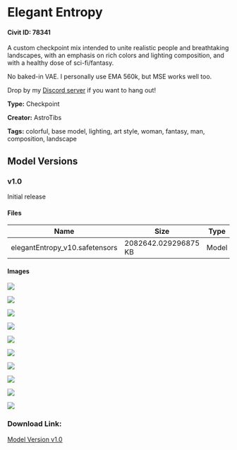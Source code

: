 # Elegant Entropy

#### Civit ID: 78341

<p>A custom checkpoint mix intended to unite realistic people and breathtaking landscapes, with an emphasis on rich colors and lighting composition, and with a healthy dose of sci-fi/fantasy.</p><p></p><p>No baked-in VAE. I personally use EMA 560k, but MSE works well too.</p><p></p><p>Drop by my <a target="_blank" rel="ugc" href="https://discord.gg/ysKmmqe">Discord server</a> if you want to hang out!</p>

**Type:** Checkpoint

**Creator:** AstroTibs

**Tags:** colorful, base model, lighting, art style, woman, fantasy, man, composition, landscape

## Model Versions

### v1.0

<p>Initial release</p>

#### Files

| Name | Size | Type | Format | Download Url | AutoV1 | AutoV2 | SHA256 | CRC32 | BLAKE3 |
| --- | --- | --- | --- | --- | --- | --- | --- | --- | --- |
| elegantEntropy_v10.safetensors | 2082642.029296875 KB | Model | SafeTensor | https://civitai.com/api/download/models/83140 | F4A322FE | 322F46DB58 | 322F46DB58F39837B172EA59809DF76611DB290A2D73762408A8ECBDE0388F28 | 24CF5592 | 8876EFD4F489ABEC06BC10D14F737C5BD15CC66814180C34E5065C78086C7B6B |

#### Images

<p><img src="https://image.civitai.com/xG1nkqKTMzGDvpLrqFT7WA/b3f78b1a-e4cf-47e6-8402-eed8d8b59a29/width=450/937359.jpeg" /></p>

<p><img src="https://image.civitai.com/xG1nkqKTMzGDvpLrqFT7WA/009917cc-9efc-4ebd-bca9-f53860f8cab4/width=450/937331.jpeg" /></p>

<p><img src="https://image.civitai.com/xG1nkqKTMzGDvpLrqFT7WA/8ead6546-7c56-4108-b8de-a045c4e53b79/width=450/937323.jpeg" /></p>

<p><img src="https://image.civitai.com/xG1nkqKTMzGDvpLrqFT7WA/a493e947-1e75-45a5-b3e6-8a68068bb5cf/width=450/937294.jpeg" /></p>

<p><img src="https://image.civitai.com/xG1nkqKTMzGDvpLrqFT7WA/ce04a743-490b-4654-b884-38d4c1178df0/width=450/937280.jpeg" /></p>

<p><img src="https://image.civitai.com/xG1nkqKTMzGDvpLrqFT7WA/98773ab2-f578-4dd0-8b7d-520b42bed2cd/width=450/937273.jpeg" /></p>

<p><img src="https://image.civitai.com/xG1nkqKTMzGDvpLrqFT7WA/e5109763-e3db-4c1f-9d19-878129904e33/width=450/937257.jpeg" /></p>

<p><img src="https://image.civitai.com/xG1nkqKTMzGDvpLrqFT7WA/a787c771-07cb-4c92-8b80-112e7653259a/width=450/937120.jpeg" /></p>

<p><img src="https://image.civitai.com/xG1nkqKTMzGDvpLrqFT7WA/e5ce49c9-5f42-44f3-b964-663bbb50bd17/width=450/937122.jpeg" /></p>

<p><img src="https://image.civitai.com/xG1nkqKTMzGDvpLrqFT7WA/d7fce631-73d7-454c-aeeb-398b19db8db6/width=450/937121.jpeg" /></p>

### Download Link:

[Model Version v1.0](https://civitai.com/api/download/models/83140)

